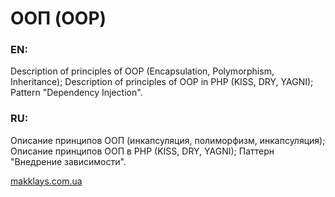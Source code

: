 # ООП (OOP)

### EN: 
Description of principles of OOP (Encapsulation, Polymorphism, Inheritance);
Description of principles of OOP in PHP (KISS, DRY, YAGNI);
Pattern "Dependency Injection".

### RU:
Описание принципов ООП (инкапсуляция, полиморфизм, инкапсуляция);
Описание принципов ООП в PHP (KISS, DRY, YAGNI);
Паттерн "Внедрение зависимости".

[makklays.com.ua](http://makklays.com.ua?from=github)
